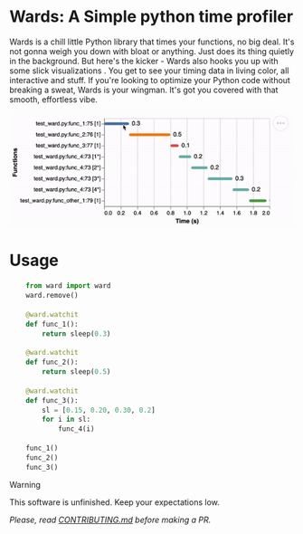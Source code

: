 # Wards: A Simple python time profiler

Wards is a chill little Python library that times your functions, no big deal. It's not gonna weigh you down with bloat or anything. Just does its thing quietly in the background. But here's the kicker - Wards also hooks you up with some slick visualizations . You get to see your timing data in living color, all interactive and stuff. If you're looking to optimize your Python code without breaking a sweat, Wards is your wingman. It's got you covered with that smooth, effortless vibe.

<p align="center">
  <img src=".assets/ward.gif" alt="GIF Description" width="600" />
</p>

# Usage
```python
    from ward import ward
    ward.remove()

    @ward.watchit
    def func_1():
        return sleep(0.3)

    @ward.watchit
    def func_2():
        return sleep(0.5)

    @ward.watchit
    def func_3():
        sl = [0.15, 0.20, 0.30, 0.2]
        for i in sl:
            func_4(i)

    func_1()
    func_2()
    func_3()
```

> [!WARNING]
> This software is unfinished. Keep your expectations low.


*Please, read [CONTRIBUTING.md](CONTRIBUTING.md) before making a PR.*